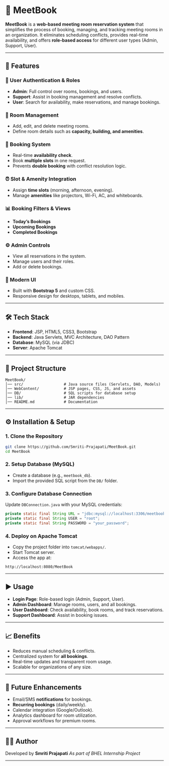 # 📖 MeetBook

**MeetBook** is a **web-based meeting room reservation system** that simplifies the process of booking, managing, and tracking meeting rooms in an organization.
It eliminates scheduling conflicts, provides real-time availability, and offers **role-based access** for different user types (Admin, Support, User).

---

## 🚀 Features

### 👤 User Authentication & Roles

* **Admin**: Full control over rooms, bookings, and users.
* **Support**: Assist in booking management and resolve conflicts.
* **User**: Search for availability, make reservations, and manage bookings.

### 🏢 Room Management

* Add, edit, and delete meeting rooms.
* Define room details such as **capacity, building, and amenities**.

### 📅 Booking System

* Real-time **availability check**.
* Book **multiple slots** in one request.
* Prevents **double booking** with conflict resolution logic.

### ⏰ Slot & Amenity Integration

* Assign **time slots** (morning, afternoon, evening).
* Manage **amenities** like projectors, Wi-Fi, AC, and whiteboards.

### 📊 Booking Filters & Views

* **Today’s Bookings**
* **Upcoming Bookings**
* **Completed Bookings**

### ⚙️ Admin Controls

* View all reservations in the system.
* Manage users and their roles.
* Add or delete bookings.

### 🎨 Modern UI

* Built with **Bootstrap 5** and custom CSS.
* Responsive design for desktops, tablets, and mobiles.

---

## 🛠️ Tech Stack

* **Frontend**: JSP, HTML5, CSS3, Bootstrap
* **Backend**: Java Servlets, MVC Architecture, DAO Pattern
* **Database**: MySQL (via JDBC)
* **Server**: Apache Tomcat

---

## 📂 Project Structure

```
MeetBook/
│── src/                  # Java source files (Servlets, DAO, Models)
│── WebContent/           # JSP pages, CSS, JS, and assets
│── DB/                   # SQL scripts for database setup
│── lib/                  # JAR dependencies
│── README.md             # Documentation
```

---

## ⚙️ Installation & Setup

### 1. Clone the Repository

```bash
git clone https://github.com/Smriti-Prajapati/MeetBook.git
cd MeetBook
```

### 2. Setup Database (MySQL)

* Create a database (e.g., `meetbook_db`).
* Import the provided SQL script from the `DB/` folder.

### 3. Configure Database Connection

Update `DBConnection.java` with your MySQL credentials:

```java
private static final String URL = "jdbc:mysql://localhost:3306/meetbook_db";
private static final String USER = "root";
private static final String PASSWORD = "your_password";
```

### 4. Deploy on Apache Tomcat

* Copy the project folder into `tomcat/webapps/`.
* Start Tomcat server.
* Access the app at:

```
http://localhost:8080/MeetBook
```

---

## ▶️ Usage

* **Login Page**: Role-based login (Admin, Support, User).
* **Admin Dashboard**: Manage rooms, users, and all bookings.
* **User Dashboard**: Check availability, book rooms, and track reservations.
* **Support Dashboard**: Assist in booking issues.

---

## 📈 Benefits

* Reduces manual scheduling & conflicts.
* Centralized system for **all bookings**.
* Real-time updates and transparent room usage.
* Scalable for organizations of any size.

---

## 🔮 Future Enhancements

* Email/SMS **notifications** for bookings.
* **Recurring bookings** (daily/weekly).
* Calendar integration (Google/Outlook).
* Analytics dashboard for room utilization.
* Approval workflows for premium rooms.

---

## 👩‍💻 Author

Developed by **Smriti Prajapati**
*As part of BHEL Internship Project*

---
